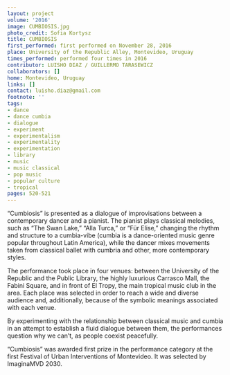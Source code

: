 ```yaml
---
layout: project
volume: '2016'
image: CUMBIOSIS.jpg
photo_credit: Sofia Kortysz
title: CUMBIOSIS
first_performed: first performed on November 28, 2016
place: University of the Republic Alley, Montevideo, Uruguay
times_performed: performed four times in 2016
contributor: LUISHO DIAZ / GUILLERMO TARASEWICZ
collaborators: []
home: Montevideo, Uruguay
links: []
contact: luisho.diaz@gmail.com
footnote: ''
tags:
- dance
- dance cumbia
- dialogue
- experiment
- experimentalism
- experimentality
- experimentation
- library
- music
- music classical
- pop music
- popular culture
- tropical
pages: 520-521
---
```


“Cumbiosis” is presented as a dialogue of improvisations between a contemporary dancer and a pianist. The pianist plays classical melodies, such as “The Swan Lake,” “Alla Turca,” or “Für Elise,” changing the rhythm and structure to a cumbia-vibe (cumbia is a dance-oriented music genre popular throughout Latin America), while the dancer mixes movements taken from classical ballet with cumbria and other, more contemporary styles.

The performance took place in four venues: between the University of the Republic and the Public Library, the highly luxurious Carrasco Mall, the Fabini Square, and in front of El Tropy, the main tropical music club in the area. Each place was selected in order to reach a wide and diverse audience and, additionally, because of the symbolic meanings associated with each venue.

By experimenting with the relationship between classical music and cumbia in an attempt to establish a fluid dialogue between them, the performances question why we can’t, as people coexist peacefully.

“Cumbiosis” was awarded first prize in the performance category at the first Festival of Urban Interventions of Montevideo. It was selected by ImaginaMVD 2030.
